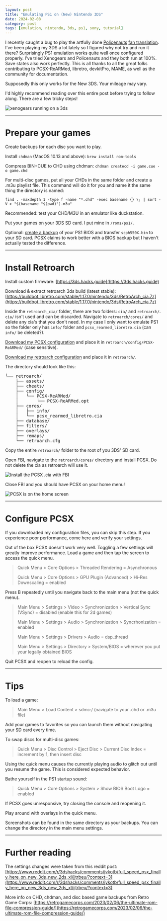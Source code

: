 ```yaml
---
layout: post
title: "Emulating PS1 on (New) Nintendo 3DS"
date: 2024-02-08
category: post
tags: [emulation, nintendo, 3ds, ps1, sony, tutorial]
---
```


I recently caught a bug to play the artfully done [Policenauts](https://en.wikipedia.org/wiki/Policenauts) [fan translation](http://policenauts.net/english/). I've been playing my 3DS a lot lately so I figured why not try and run it there? Surprisingly PS1 emulation works quite well once configured properly. I've tried Xenogears and Policenauts and they both run at 100%. Save states also work perfectly. This is all thanks to all the great folks contributing to PCSX-ReARMed, libretro, devkitPro, MAME, as well as the community for documentation.

Supposedly this only works for the New 3DS. Your mileage may vary. 

I'd highly recommend reading over this entire post before trying to follow along. There are a few tricky steps!

![xenogears running on a 3ds](public/images/3ds/xenogears-top.png)

---

# Prepare your games

Create backups for each disc you want to play.

Install `chdman` (MacOS 10.13 and above): `brew install rom-tools`

Compress BIN+CUE to CHD using chdman: `chdman createcd -i game.cue -o game.chd`

For multi-disc games, put all your CHDs in the same folder and create a .m3u playlist file. This command will do it for you and name it the same thing the directory is named: 

```
find . -maxdepth 1 -type f -name "*.chd" -exec basename {} \; | sort -V > "$(basename "$(pwd)").m3u"
```

Recommended: test your CHD/M3U in an emulator like duckstation.

Put your games on your 3DS SD card. I put mine in `/roms/ps1/`.

Optional: [create a backup](https://www.ngemu.com/threads/psx-bios-dumping-guide.93161/) of your PS1 BIOS and transfer `scph550X.bin` to your SD card. PCSX claims to work better with a BIOS backup but I haven't actually tested the difference.

---

# Install Retroarch

Install custom firmware: [https://3ds.hacks.guide](https://3ds.hacks.guide)

Download & extract retroarch 3ds build (latest stable): [https://buildbot.libretro.com/stable/1.17.0/nintendo/3ds/RetroArch_cia.7z](https://buildbot.libretro.com/stable/1.17.0/nintendo/3ds/RetroArch_cia.7z)

Inside the `retroarch_cia/` folder, there are two folders: `cia/` and `retroarch/`. `cia/` isn't used and can be discarded. Navigate to `retroarch/cores/` and delete any cia's that you don't need. In my case I only want to emulate PS1 so the folder only has `info/` folder and `pcsx_rearmed_libretro.cia` (can `info/` be deleted?).

[Download my PCSX configuration](public/files/PCSX-ReARMed.opt) and place it in `retroarch/config/PCSX-ReARMed/` (case sensitive).

[Download my retroarch configuration](public/files/retroarch.cfg) and place it in `retroarch/`.

The directory should look like this:
<pre>
└── retroarch/
    ├── assets/
    ├── cheats/
    ├── config/
    │   └── PCSX-ReARMed/
    │       └── PCSX-ReARMed.opt
    ├── cores/
    │   ├── info/
    │   └── pcsx_rearmed_libretro.cia
    ├── database/
    ├── filters/
    ├── overlays/
    ├── remaps/
    └── retroarch.cfg
</pre>

Copy the entire `retroarch/` folder to the root of you 3DS' SD card.

Open FBI, navigate to the `retroarch/cores/` directory and install PCSX. Do not delete the cia as retroarch will use it.

![Install the PCSX .cia with FBI](public/images/3ds/fbi.png)

Close FBI and you should have PCSX on your home menu!

![PCSX is on the home screen](public/images/3ds/pcsx.png)

---

# Configure PCSX

If you downloaded my configuration files, you can skip this step. If you experience poor performance, come here and verify your settings.

Out of the box PCSX doesn't work very well. Toggling a few settings will greatly improve performance. Load a game and then tap the screen to access the quick menu.

> Quick Menu > Core Options > Threaded Rendering = Asynchronous
>
> Quick Menu > Core Options > GPU Plugin (Advanced) > Hi-Res Downscaling = enabled

Press B repeatedly until you navigate back to the main menu (not the quick menu).

> Main Menu > Settings > Video > Synchronization > Vertical Sync (VSync) = disabled (enable this for 2d games)
>
> Main Menu > Settings > Audio > Synchronization > Syncrhonization = enabled
>
> Main Menu > Settings > Drivers > Audio = dsp_thread
>
> Main Menu > Settings > Directory > System/BIOS = wherever you put your legally obtained BIOS

Quit PCSX and reopen to reload the config.

---

# Tips

To load a game:

> Main Menu > Load Content > sdmc:/ (navigate to your .chd or .m3u file)

Add your games to favorites so you can launch them without navigating your SD card every time.

To swap discs for multi-disc games:

> Quick Menu > Disc Control > Eject Disc > Current Disc Index = increment by 1, then insert disc

Using the quick menu causes the currently playing audio to glitch out until you resume the game. This is considered expected behavior.

Bathe yourself in the PS1 startup sound:

> Quick Menu > Core Options > System > Show BIOS Boot Logo = enabled

If PCSX goes unresponsive, try closing the console and reopening it.

Play around with overlays in the quick menu.

Screenshots can be found in the same directory as your backups. You can change the directory in the main menu settings.

---

# Further reading

The settings changes were taken from this reddit post: [https://www.reddit.com/r/3dshacks/comments/jvkotb/full_speed_psx_finally_here_on_new_3ds_new_2ds_xl/jjtrbeu/?context=3](https://www.reddit.com/r/3dshacks/comments/jvkotb/full_speed_psx_finally_here_on_new_3ds_new_2ds_xl/jjtrbeu/?context=3)

More info on CHD, chdman, and disc based game backups from Retro Game Corps: [https://retrogamecorps.com/2023/02/06/the-ultimate-rom-file-compression-guide/](https://retrogamecorps.com/2023/02/06/the-ultimate-rom-file-compression-guide/)
